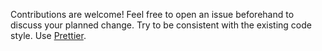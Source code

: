 Contributions are welcome! Feel free to open an issue beforehand to discuss your planned change.
Try to be consistent with the existing code style. 
Use [Prettier](https://github.com/prettier/prettier).
